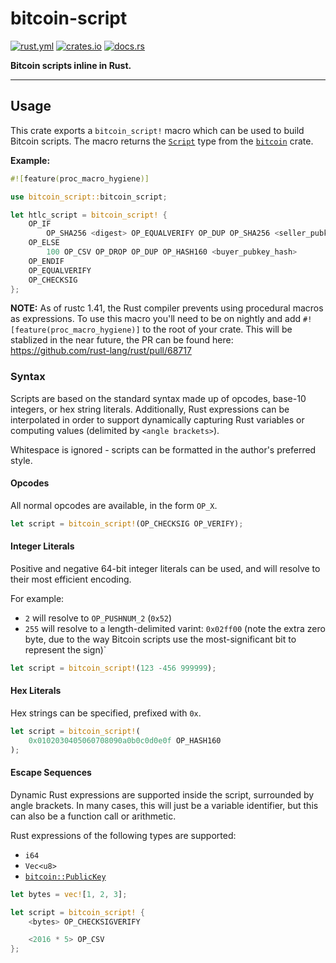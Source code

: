 # bitcoin-script

[![rust.yml](https://github.com/bitcoincore-dev/rust-bitcoin-script/actions/workflows/rust.yml/badge.svg)](https://github.com/bitcoincore-dev/rust-bitcoin-script/actions/workflows/rust.yml)
[![crates.io](https://img.shields.io/crates/v/bitcoin-script.svg)](https://crates.io/crates/bitcoin-script)
[![docs.rs](https://docs.rs/bitcoin-script/badge.svg)](https://docs.rs/bitcoin-script)

**Bitcoin scripts inline in Rust.**

---

## Usage

This crate exports a `bitcoin_script!` macro which can be used to build Bitcoin scripts. The macro returns the [`Script`](https://docs.rs/bitcoin/0.23.0/bitcoin/blockdata/script/struct.Script.html) type from the [`bitcoin`](https://github.com/rust-bitcoin/rust-bitcoin) crate.

**Example:**

```rust
#![feature(proc_macro_hygiene)]

use bitcoin_script::bitcoin_script;

let htlc_script = bitcoin_script! {
    OP_IF
        OP_SHA256 <digest> OP_EQUALVERIFY OP_DUP OP_SHA256 <seller_pubkey_hash>
    OP_ELSE
        100 OP_CSV OP_DROP OP_DUP OP_HASH160 <buyer_pubkey_hash>
    OP_ENDIF
    OP_EQUALVERIFY
    OP_CHECKSIG
};
```

**NOTE:** As of rustc 1.41, the Rust compiler prevents using procedural macros as expressions. To use this macro you'll need to be on nightly and add `#![feature(proc_macro_hygiene)]` to the root of your crate. This will be stablized in the near future, the PR can be found here: https://github.com/rust-lang/rust/pull/68717

### Syntax

Scripts are based on the standard syntax made up of opcodes, base-10 integers, or hex string literals. Additionally, Rust expressions can be interpolated in order to support dynamically capturing Rust variables or computing values (delimited by `<angle brackets>`).

Whitespace is ignored - scripts can be formatted in the author's preferred style.

#### Opcodes

All normal opcodes are available, in the form `OP_X`.

```rust
let script = bitcoin_script!(OP_CHECKSIG OP_VERIFY);
```

#### Integer Literals

Positive and negative 64-bit integer literals can be used, and will resolve to their most efficient encoding.

For example:
- `2` will resolve to `OP_PUSHNUM_2` (`0x52`)
- `255` will resolve to a length-delimited varint: `0x02ff00` (note the extra zero byte, due to the way Bitcoin scripts use the most-significant bit to represent the sign)`

```rust
let script = bitcoin_script!(123 -456 999999);
```

#### Hex Literals

Hex strings can be specified, prefixed with `0x`.

```rust
let script = bitcoin_script!(
    0x0102030405060708090a0b0c0d0e0f OP_HASH160
);
```

#### Escape Sequences

Dynamic Rust expressions are supported inside the script, surrounded by angle brackets. In many cases, this will just be a variable identifier, but this can also be a function call or arithmetic.

Rust expressions of the following types are supported:

- `i64`
- `Vec<u8>`
- [`bitcoin::PublicKey`](https://docs.rs/bitcoin/0.23.0/bitcoin/util/key/struct.PublicKey.html)

```rust
let bytes = vec![1, 2, 3];

let script = bitcoin_script! {
    <bytes> OP_CHECKSIGVERIFY

    <2016 * 5> OP_CSV
};
```

